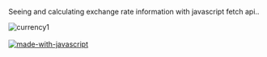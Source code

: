 
Seeing and calculating exchange rate information with javascript fetch api..




![currency1](https://user-images.githubusercontent.com/30301543/162842117-f09b0317-65c9-47d4-8f74-1f5b021f772b.jpg)
<br/>
<br/>
[![made-with-javascript](https://img.shields.io/badge/Made%20with-JavaScript-1f425f.svg)](https://www.javascript.com)
